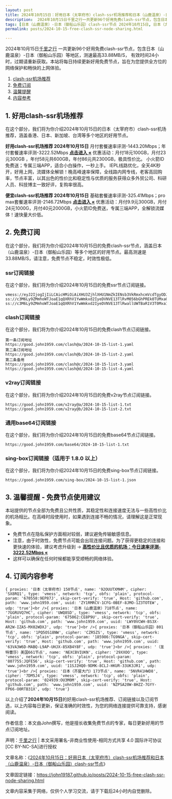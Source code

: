 ```yaml
---
layout: post
title: 2024年10月15日：好用日本（太宰府市）clash-ssr机场推荐和日本（山鹿温泉）-日本（御船山乐园）clash-ssr节点
description:  2024年10月15日千里之行一共更新96个好用免费clash-ssr节点，包含日本（山鹿温泉）-日本（御船山乐园）等地区，测速最高33.88MB/S， 有效时间24小时，过期请重新获取。本站将每日持续更新好用免费节点，旨在为您提供全方位的网络保护和畅快的上网体验
tags: [日本（山鹿温泉）-日本（御船山乐园）clash-ssr节点 2024年10月15日, 日本（太宰府市）好用clash-ssr机场推荐 2024年10月15日]
permalink: posts/2024-10-15-free-clash-ssr-node-sharing.html

---
```



2024年10月15日[千里之行](https://john19187.github.io) 一共更新96个好用免费clash-ssr节点，包含日本（山鹿温泉）-日本（御船山乐园）等地区，测速最高33.88MB/S， 有效时间24小时，过期请重新获取。本站将每日持续更新好用免费节点，旨在为您提供全方位的网络保护和畅快的上网体验。

1. [clash-ssr机场推荐](#1-好用clash-ssr机场推荐)
2. [免费订阅](#2-免费订阅)
3. [温馨提醒](#3-温馨提醒---免费节点使用建议)
4. [内容参考](#4-订阅内容参考)

## 1. 好用clash-ssr机场推荐

在这个部分，我们将为你介绍2024年10月15日的日本（太宰府市）clash-ssr机场推荐，涵盖香港、日本、新加坡、台湾等多个地区的好用节点。

<div class="good cat1"><strong>好用clash-ssr机场推荐 2024年10月15日</strong> 月付套餐速率评测-1443.20Mbps；年付套餐速率评测-3222.52Mbps <strong><a href="https://good.john1959.com/lepl/2024-10-15" target="_blank">点击进入 «</a></strong> 优惠活动：月付18元100GB，月付23元300GB ，年付58元共600GB，年付86元共2300GB，极具性价比。 小火箭ID免费送；专属三端APP，适合小白操作，一秒上手。 IEPL线路优化，全天4K秒开，好用上网，流媒体全解锁！晚高峰速率保障，全线路内网专线，老客高回购率，节点丰富，以其出色的性价比和稳定性与优质的服务获得众多外贸公司、科研人员、科技博主一致好评，复购率很高。</div><div class="good cat2">

<strong>便宜clash-ssr机场推荐 2024年10月15日</strong> 基础套餐速率评测-325.41Mbps；pro max套餐速率评测-2146.72Mbps <strong><a href="https://good.john1959.com/cheap/2024-10-15" target="_blank">点击进入 «</a></strong> 优惠活动：月付9.9元300GB，月付24元1000G，月付40元2000GB，小火箭ID免费送，专属三端APP，全解锁流媒体！速快量大价低。</div>

## 2. 免费订阅

在这个部分，我们将为你介绍2024年10月15日的免费clash-ssr节点，涵盖日本（山鹿温泉）-日本（御船山乐园）等多个地区的好用节点。最高测速是33.88MB/S，请注意，免费节点不稳定，时效性极低。

### ssr订阅链接

在这个部分，我们将为你介绍2024年10月15日的免费ssr节点订阅链接。

```
vmess://eyJ2IjogIjIiLCAicHMiOiAiXHU3ZjhlXHU1NmZkIENsb3VkRmxhcmVcdTgyODJcdTcwYjkiLCAiYWRkIjogIjEwNC4xOC4xODkuMTkiLCAicG9ydCI6ICI4MDgwIiwgImlkIjogImI1NTFhYTIyLTIyYWYtMTFlZS1iOGQ4LWYyM2M5MzJlYjY4ZCIsICJhaWQiOiAiMCIsICJzY3kiOiAiYXV0byIsICJuZXQiOiAid3MiLCAidHlwZSI6ICJub25lIiwgImhvc3QiOiAib2lpY3R3Lnl5ZHNpaS5jb20iLCAicGF0aCI6ICIvIiwgInRscyI6ICIiLCAic25pIjogIiIsICJhbHBuIjogIiJ9
ss://c3M6Ly9ZMmhoWTJoaE1qQXRhV1YwWmkxd2IyeDVNVE13TlRvM056bGhPREk0TUMxa05tWXhMVFJpWW1JdE9UQmhZUzFtTURabE1UVmhNV1k1TXpZ@free.2apzhfa:31641#9%7C%F0%9F%87%BB%F0%9F%87%B3%E8%B6%8A%E5%8D%97%2001%20%7C%201x%20VN
ss://c3M6Ly9ZMmhoWTJoaE1qQXRhV1YwWmkxd2IyeDVNVE13TlRwallUWTBaR1V3T0Mxa1l6RXdMVFF4TVdRdFltRTFPUzAzTWpjM1pXRTRPREpqTXpn@free.2weradf:36115#7%7C%F0%9F%87%AF%F0%9F%87%B5%20%E6%97%A5%E6%9C%AC%2003%20%7C%201x%20JP
```

### clash订阅链接

在这个部分，我们将为你介绍2024年10月15日的免费clash节点订阅链接。

```
第一条订阅地址
https://good.john1959.com/clash@a/2024-10-15-list-1.yaml
第二条订阅地址
https://good.john1959.com/clash@b/2024-10-15-list-2.yaml
第二条备用
https://good.john1959.com/clash@c/2024-10-15-list-3.yaml
https://good.john1959.com/clash@d/2024-10-15-list-4.yaml
```

### v2ray订阅链接

在这个部分，我们将为你介绍2024年10月15日的免费v2ray节点订阅链接。

```
https://good.john1959.com/v2ray@a/2024-10-15-list-1.txt
https://good.john1959.com/v2ray@b/2024-10-15-list-2.txt
```

### 通用base64订阅链接

在这个部分，我们将为你介绍2024年10月15日的免费base64节点订阅链接。

```
https://good.john1959.com/base64/2024-10-15-list-1.txt
```

### sing-box订阅链接（适用于 1.8.0 以上）

在这个部分，我们将为你介绍2024年10月15日的免费sing-box节点订阅链接。

```
https://good.john1959.com/sing-box/2024-10-15-list-1.json
```

## 3. 温馨提醒 - 免费节点使用建议

本站提供的节点全部为免费且公共性质，其稳定性和连接速度无法与一些高性价比的机场相比。在高峰时段使用时，如果遇到连接不畅的情况，请理解这是正常现象。

- 免费节点在隐私保护方面相对较弱，建议避免传输敏感信息。
- 注意，由于时效性，免费节点可能会出现连接问题。为了获得更稳定的连接和更快速的体验，建议考虑升级到 → <strong>[高性价比且优质的机场：今日速率评测- 3222.52Mbps «](https://good.john1959.com/lepl/2024-10-15)</strong>
- 这样可以确保在任何时候都能享受顺畅的网络体验。

## 4. 订阅内容参考

```
{ proxies: '日本（太宰府市）150节点', name: '92OUUTXMHM', cipher: 'SX8RQ1', type: 'vmess', network: 'tcp', obfs: 'plain', protocol-param: '670558:9EP87J', skip-cert-verify: 'true', Host: 'github.com', path: 'www.john1959.com', uuid: 'ZY1RMRCV-1CFG-0BEF-8JMO-1Z3TOTEW', udp: 'true'}<br />{ proxies: '日本（山鹿温泉）718节点', name: '7GGRUVQ7HC', cipher: 'UWQ8SD', type: 'vmess', network: 'tcp', obfs: 'plain', protocol-param: '675062:CE8P9U', skip-cert-verify: 'true', Host: 'github.com', path: 'www.john1959.com', uuid: 'LWY0VCWH-BS3X-AR2W-IZA5-MX02WDXJ', udp: 'true'}<br />{ proxies: '日本（御船山乐园）801节点', name: '1PQ5OS18NW', cipher: 'CZR5ZS', type: 'vmess', network: 'tcp', obfs: 'plain', protocol-param: '185986:TG9NGA', skip-cert-verify: 'true', Host: 'github.com', path: 'www.john1959.com', uuid: '63VA3W6D-MABQ-L9AP-UHJX-85XB4Y8F', udp: 'true'}<br />{ proxies: '（圣特蕾莎）美国661节点', name: 'NEXCBVIUKN', cipher: '29XXOO', type: 'vmess', network: 'tcp', obfs: 'plain', protocol-param: '807755:JQFE56', skip-cert-verify: 'true', Host: 'github.com', path: 'www.john1959.com', uuid: '11SJ2HQ0-9DMK-8CLJ-HKUR-33UK3JR1', udp: 'true'}<br />{ proxies: '日本（芥屋大门）173节点', name: '5NVR41HWD8', cipher: '7DM5J4', type: 'vmess', network: 'tcp', obfs: 'plain', protocol-param: '024939:OU3M0M', skip-cert-verify: 'true', Host: 'github.com', path: 'www.john1959.com', uuid: 'NZPSA20W-8HZZ-7GYY-FP66-O0RTB31X', udp: 'true'}
```

以上介绍了<strong>2024年10月15日</strong>的好用clash-ssr机场推荐、订阅链接以及订阅节选，以上内容每日更新，保证准确的时效性，为您的网络连接提供可靠支持，感谢阅读。

作者信息：本文由John撰写，他是擅长收集免费节点的专家，每日更新好用的节点订阅地址。

声明：[千里之行](https://john19187.github.io) | 本文采用署名-非商业性使用-相同方式共享 4.0 国际许可协议[CC BY-NC-SA]进行授权

文章名称：《[2024年10月15日：好用日本（太宰府市）clash-ssr机场推荐和日本（山鹿温泉）-日本（御船山乐园）clash-ssr节点](https://john19187.github.io/posts/2024-10-15-free-clash-ssr-node-sharing.html)》

文章固定链接：https://john19187.github.io/posts/2024-10-15-free-clash-ssr-node-sharing.html

文章内容采集于网络，仅供个人学习交流，请于下载后24小时内自觉删除。

